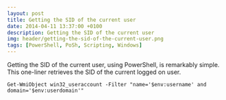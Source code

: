 ```yaml
---
layout: post
title: Getting the SID of the current user
date: 2014-04-11 13:37:00 +0100
description: Getting the SID of the current user
img: header/getting-the-sid-of-the-current-user.png
tags: [PowerShell, PoSh, Scripting, Windows]
---
```

Getting the SID of the current user, using PowerShell, is remarkably simple. This one-liner retrieves the SID of the current logged on user.

    Get-WmiObject win32_useraccount -Filter "name='$env:username' and domain='$env:userdomain'"
